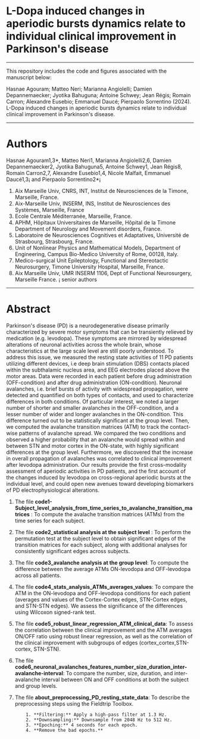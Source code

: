 # L-Dopa induced changes in aperiodic bursts dynamics relate to individual clinical improvement in Parkinson's disease

---

This repository includes the code and figures associated with the manuscript below:

Hasnae Agouram; Matteo Neri; Marianna Angiolelli; Damien Depannemaecker; Jyotika Bahuguna; Antoine Schwey; Jean Régis; Romain Carron; Alexandre Eusebio; Emmanuel Daucé; Pierpaolo Sorrentino (2024). L-Dopa induced changes in aperiodic bursts dynamics relate to individual clinical improvement in Parkinson's disease.

---

# Authors
Hasnae Agouram1,3*, Matteo Neri1, Marianna Angiolelli2,6, Damien Depannemaecker2, Jyotika Bahuguna5, Antoine Schwey1, Jean Régis8, Romain Carron2,7, Alexandre Eusebio1,4, Nicole Malfait, Emmanuel Daucé1,3¡  and Pierpaolo Sorrentino2*¡ 


1. Aix Marseille Univ, CNRS, INT, Institut de Neurosciences de la Timone, Marseille, France.
2. Aix-Marseille Univ, INSERM, INS, Institut de Neurosciences des Systèmes, Marseille, France
3. Ecole Centrale Méditerranée, Marseille, France. 	 	
4. APHM, Hôpitaux Universitaires de Marseille, Hôpital de la Timone Department of Neurology and Movement disorders, France.
5. Laboratoire de Neurosciences Cognitives et Adaptatives, Université de Strasbourg, Strasbourg, France.
6. Unit of Nonlinear Physics and Mathematical Models, Department of Engineering, Campus Bio-Medico University of Rome, 00128, Italy.
7. Medico-surgical Unit Epileptology, Functional and Stereotactic Neurosurgery, Timone University Hospital, Marseille, France.
8. Aix Marseille Univ, UMR INSERM 1106, Dept of Functional Neurosurgery, Marseille France.
¡ senior authors

---

# Abstract
Parkinson's disease (PD) is a neurodegenerative disease primarily characterized by severe motor symptoms that can be transiently relieved by medication (e.g. levodopa). These symptoms are mirrored by widespread alterations of neuronal activities across the whole brain, whose characteristics at the large scale level are still poorly understood. To address this issue, we measured the resting state activities of 11 PD patients utilizing different devices, i.e deep brain stimulation (DBS) contacts placed within the subthalamic nucleus area, and EEG electrodes placed above the motor areas. Data were recorded in each patient before drug administration (OFF-condition) and after drug administration (ON-condition). Neuronal avalanches, i.e. brief bursts of activity with widespread propagation, were detected and quantified on both types of contacts, and used to characterize differences in both conditions. Of particular interest, we noted a larger number of shorter and smaller avalanches in the OFF-condition, and a lesser number of wider and longer avalanches in the ON-condition. This difference turned out to be statistically significant at the group level. Then, we computed the avalanche transition matrices (ATM) to track the contact-wise patterns of avalanche spread. We compared the two conditions and observed a higher probability that an avalanche would spread within and between STN and motor cortex in the ON-state, with highly significant differences at the group level. Furthermore, we discovered that the increase in overall propagation of avalanches was correlated to clinical improvement after levodopa administration. Our results provide the first cross-modality assessment of aperiodic activities in PD patients, and the first account of the changes induced by levodopa on cross-regional aperiodic bursts at the individual level, and could open new avenues toward developing biomarkers of PD electrophysiological alterations.

1) The file **code1-Subject_level_analysis_from_time_series_to_avalanche_transition_matrices** : To compute the avalache transition matrices (ATMs) from the time series for each subject.
   
2) The file **code2_statistical analysis at the subject level** : To perform the permutation test at the subject level to obtain significant edges of the transition matrices for each subject, along with additional analyses for consistently significant edges across subjects.

3) The file **code3_avalanche analysis at the group level**: To compute the difference between the average ATMs ON-levodopa and OFF-levodopa across all patients.

4) The file **code4_stats_analysis_ATMs_averages_values**: To compare the ATM in the ON-levodopa and OFF-levodopa conditions for each patient (averages and values of the Cortex-Cortex edges, STN-Cortex edges, and STN-STN edges). We assess the significance of the differences using Wilcoxon signed-rank test.

5) The file **code5_robust_linear_regression_ATM_clinical_data**: To assess the correlation between the clinical improvement and the ATM averages ON/OFF ratio using robust linear regression, as well as the correlation of the clinical improvement with subgroups of edges (cortex_cortex,STN-cortex, STN-STN).

6) The file **code6_neuronal_avalanches_features_number_size_duration_inter-avalanche-interval**: To compare the number, size, duration, and inter-avalanche interval between ON and OFF conditions at both the subject and group levels.
   
7) The file **about_preprocessing_PD_resting_state_data**: To describe the preprocessing steps using the Fieldtrip Toolbox.

           1. **Filtering:** Apply a high-pass filter at 1.3 Hz. 
           2. **Downsampling:** Downsample from 2048 Hz to 512 Hz.
           3. **Epoching:** 4 seconds for each epoch.
           4. **Remove the bad epochs.**
